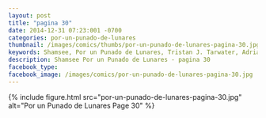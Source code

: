 ```yaml
---
layout: post
title: "pagina 30"
date: 2014-12-31 07:23:001 -0700
categories: por-un-punado-de-lunares
thumbnail: /images/comics/thumbs/por-un-punado-de-lunares-pagina-30.jpg
keywords: Shamsee, Por un Punado de Lunares, Tristan J. Tarwater, Adrian Ricker
description: Shamsee Por un Punado de Lunares - pagina 30
facebook_type: 
facebook_image: /images/comics/por-un-punado-de-lunares-pagina-30.jpg
---
```

{% include figure.html src="por-un-punado-de-lunares-pagina-30.jpg" alt="Por un Punado de Lunares Page 30" %}